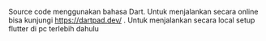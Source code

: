 Source code menggunakan bahasa Dart. Untuk menjalankan secara online bisa kunjungi https://dartpad.dev/
. Untuk menjalankan secara local setup flutter di pc terlebih dahulu
